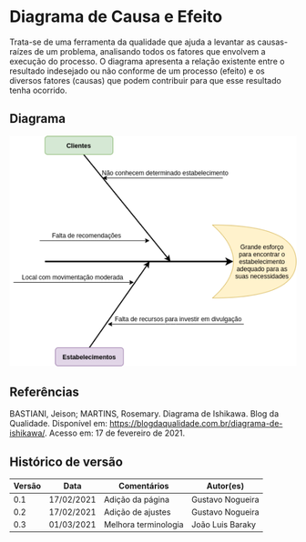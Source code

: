 # Diagrama de Causa e Efeito

Trata-se de uma ferramenta da qualidade que ajuda a levantar as causas-raízes de um problema, analisando todos os fatores que envolvem a execução do processo. O diagrama apresenta a relação existente entre o resultado indesejado ou não conforme de um processo (efeito) e os diversos fatores (causas) que podem contribuir para que esse resultado tenha ocorrido.

## Diagrama

![Causa_e_Efeito](imagens/causa_e_efeito.png)

## Referências

BASTIANI, Jeison; MARTINS, Rosemary. Diagrama de Ishikawa. Blog da Qualidade. Disponível em: <https://blogdaqualidade.com.br/diagrama-de-ishikawa/>. Acesso em: 17 de fevereiro de 2021.

## Histórico de versão

| Versão | Data       | Comentários       | Autor(es)        |
| ------ | ---------- | ----------------- | ---------------- |
| 0.1    | 17/02/2021 | Adição da página  | Gustavo Nogueira |
| 0.2    | 17/02/2021 | Adição de ajustes | Gustavo Nogueira |
| 0.3    | 01/03/2021 | Melhora terminologia | João Luis Baraky |
